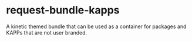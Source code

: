 # request-bundle-kapps
A kinetic themed bundle that can be used as a container for packages and KAPPs that are not user branded.
